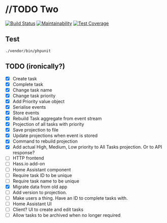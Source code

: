 //TODO Two
==========

[![Build Status](https://travis-ci.org/jjok/todo-two.svg?branch=master)](https://travis-ci.org/jjok/todo-two)
[![Maintainability](https://api.codeclimate.com/v1/badges/4f47d670a91db790d1f6/maintainability)](https://codeclimate.com/github/jjok/todo-two/maintainability)
[![Test Coverage](https://api.codeclimate.com/v1/badges/4f47d670a91db790d1f6/test_coverage)](https://codeclimate.com/github/jjok/todo-two/test_coverage)


Test
----

    ./vendor/bin/phpunit


TODO (ironically?)
------------------

* [X] Create task
* [X] Complete task
* [X] Change task name
* [X] Change task priority
* [X] Add Priority value object
* [X] Serialise events
* [X] Store events
* [X] Rebuild Task aggregate from event stream
* [X] Projection of all tasks with priority
* [X] Save projection to file
* [X] Update projections when event is stored
* [X] Command to rebuild projection
* [X] Add actual High, Medium, Low priority to All Tasks projection. Or to API response?
* [ ] HTTP frontend
* [ ] Hass.io add-on
* [ ] Home Assistant component
* [ ] Require task ID to be unique
* [ ] Require task name to be unique
* [X] Migrate data from old app
* [ ] Add version to projection.
* [ ] Make users a thing. Have an ID to complete tasks with.
* [ ] Home Assistant UI
* [ ] Client? UI to create and edit tasks
* [ ] Allow tasks to be archived when no longer required
